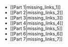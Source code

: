 * [[Part 1|missing_links_1]]
* [[Part 2|missing_links_2]]
* [[Part 3|missing_links_3]]
* [[Part 4|missing_links_4]]
* [[Part 5|missing_links_5]]
* [[Part 6|missing_links_6]]
* [[Part 7|missing_links_7]]
